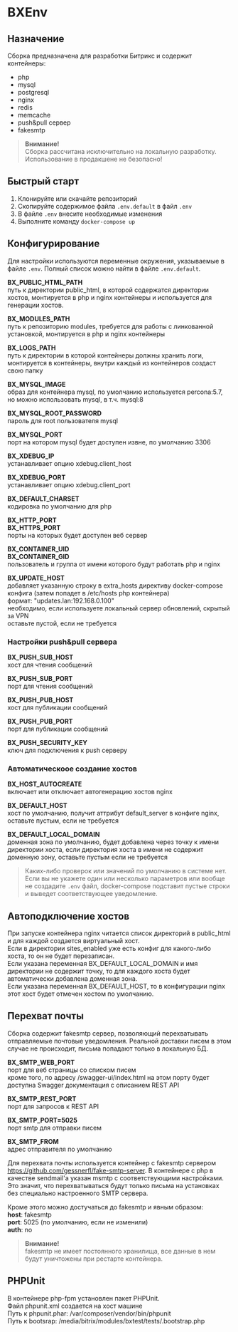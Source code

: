 # BXEnv

## Назначение

Сборка предназначена для разработки Битрикс и содержит контейнеры:
- php
- mysql
- postgresql
- nginx
- redis
- memcache
- push&pull сервер  
- fakesmtp  

>**Внимание!**  
>Сборка рассчитана исключительно на локальную разработку. Использование в продакшене не безопасно!

## Быстрый старт

1. Клонируйте или скачайте репозиторий
2. Скопируйте содержимое файла `.env.default` в файл `.env`
3. В файле `.env` внесите необходимые изменения
4. Выполните команду `docker-compose up`

## Конфигурирование  
Для настройки используются переменные окружения, указываемые в файле `.env`. Полный список можно найти в файле `.env.default`.  

**BX_PUBLIC_HTML_PATH**  
путь к директории public_html, в которой содержатся директории хостов, монтируется в php и nginx контейнеры и используется для генерации хостов.  

**BX_MODULES_PATH**  
путь к репозиторию modules, требуется для работы с линкованной установкой, монтируется в php и nginx контейнеры  

**BX_LOGS_PATH**  
путь к директории в которой контейнеры должны хранить логи, монтируется в контейнеры, внутри каждый из контейнеров создаст свою папку  

**BX_MYSQL_IMAGE**  
образ для контейнера mysql, по умолчанию используется percona:5.7, но можно использовать mysql, в т.ч. mysql:8  

**BX_MYSQL_ROOT_PASSWORD**  
пароль для root пользователя mysql  

**BX_MYSQL_PORT**  
порт на котором mysql будет доступен извне, по умолчанию 3306  

**BX_XDEBUG_IP**  
устанавливает опцию xdebug.client_host  

**BX_XDEBUG_PORT**  
устанавливает опцию xdebug.client_port  

**BX_DEFAULT_CHARSET**  
кодировка по умолчанию для php  

**BX_HTTP_PORT**  
**BX_HTTPS_PORT**  
порты на которых будет доступен веб сервер

**BX_CONTAINER_UID**  
**BX_CONTAINER_GID**  
пользователь и группа от имени которого будут работать php и nginx

**BX_UPDATE_HOST**  
добавляет указанную строку в extra_hosts директиву docker-compose конфига (затем попадет в /etc/hosts php контейнера)  
формат: "updates.lan:192.168.0.100"  
необходимо, если используете локальный сервер обновлений, скрытый за VPN  
оставьте пустой, если не требуется  

### Настройки push&pull сервера  

**BX_PUSH_SUB_HOST**  
хост для чтения сообщений  

**BX_PUSH_SUB_PORT**  
порт для чтения сообщений  

**BX_PUSH_PUB_HOST**  
хост для публикации сообщений  

**BX_PUSH_PUB_PORT**  
порт для публикации сообщений  

**BX_PUSH_SECURITY_KEY**  
ключ для подключения к push серверу  

### Автоматическоое создание хостов  

**BX_HOST_AUTOCREATE**    
включает или отключает автогенерацию хостов nginx

**BX_DEFAULT_HOST**  
хост по умолчанию, получит аттрибут default_server в конфиге nginx, оставьте пустым, если не требуется  

**BX_DEFAULT_LOCAL_DOMAIN**  
доменная зона по умолчанию, будет добавлена через точку к имени директории хоста, если директория хоста в имени не содержит доменную зону, оставьте пустым если не требуется  

>Каких-либо проверок или значений по умолчанию в системе нет. Если вы не укажете один или несколько параметров или вообще не создадите `.env` файл, docker-compose подставит пустые строки и выведет соответствующее уведомление.

## Автоподключение хостов  
При запуске контейнера nginx читается список директорий в public_html и для каждой создается виртуальный хост.  
Если в директории sites_enabled уже есть конфиг для какого-либо хоста, то он не будет перезаписан.  
Если указана переменная BX_DEFAULT_LOCAL_DOMAIN и имя директории не содержит точку, то для каждого хоста будет автоматически добавлена доменная зона.  
Если указана переменная BX_DEFAULT_HOST, то в конфигурации nginx этот хост будет отмечен хостом по умолчанию.  

## Перехват почты  
Сборка содержит fakesmtp сервер, позволяющий перехватывать отправляемые почтовые уведомления. Реальной доставки писем в этом случае не происходит, письма попадают только в локальную БД.  

**BX_SMTP_WEB_PORT**  
порт для веб страницы со списком писем  
кроме того, по адресу /swagger-ui/index.html на этом порту будет доступна Swagger документация с описанием REST API

**BX_SMTP_REST_PORT**  
порт для запросов к REST API  

**BX_SMTP_PORT=5025**  
порт smtp для отправки писем  

**BX_SMTP_FROM**  
адрес отправителя по умолчанию  

Для перехвата почты используется контейнер с fakesmtp сервером https://github.com/gessnerfl/fake-smtp-server. В контейнере с php в качестве sendmail'а указан msmtp с соответствующими настройками.  
Это значит, что перехватываться будут только письма на установках без специально настроенного SMTP сервера.  

Кроме этого можно достучаться до fakesmtp и явным образом:  
**host**: fakesmtp  
**port**: 5025 (по умолчанию, если не изменили)  
**auth**: no  

>**Внимание!**  
>fakesmtp не имеет постоянного хранилища, все данные в нем будут уничтожены при рестарте контейнера.

## PHPUnit
В контейнере php-fpm установлен пакет PHPUnit. <br>
Файл phpunit.xml создается на хост машине <br>
Путь к phpunit.phar: /var/composer/vendor/bin/phpunit <br>
Путь к bootsrap: /media/bitrix/modules/bxtest/tests/.bootstrap.php
